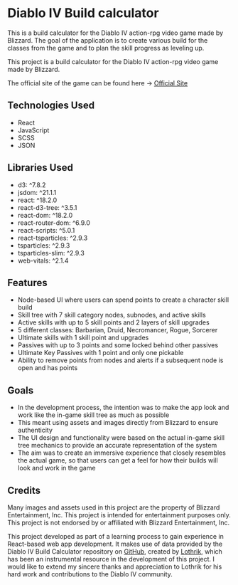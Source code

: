 # Diablo IV Build calculator

This is a build calculator for the Diablo IV action-rpg video game made by Blizzard. The goal of the application is to create various build for the classes from the game and to plan the skill progress as leveling up.

This project is a build calculator for the Diablo IV action-rpg video game made by Blizzard.

The official site of the game can be found here -> [Official Site](https://diablo4.blizzard.com/en-us/#:~:text=Diablo%C2%AE%20IV%20is%20the,nightmarish%20dungeons%2C%20and%20legendary%20loot.)

## Technologies Used

- React
- JavaScript
- SCSS
- JSON

## Libraries Used

- d3: ^7.8.2
- jsdom: ^21.1.1
- react: ^18.2.0
- react-d3-tree: ^3.5.1
- react-dom: ^18.2.0
- react-router-dom: ^6.9.0
- react-scripts: ^5.0.1
- react-tsparticles: ^2.9.3
- tsparticles: ^2.9.3
- tsparticles-slim: ^2.9.3
- web-vitals: ^2.1.4

## Features

- Node-based UI where users can spend points to create a character skill build
- Skill tree with 7 skill category nodes, subnodes, and active skills
- Active skills with up to 5 skill points and 2 layers of skill upgrades
- 5 different classes: Barbarian, Druid, Necromancer, Rogue, Sorcerer
- Ultimate skills with 1 skill point and upgrades
- Passives with up to 3 points and some locked behind other passives
- Ultimate Key Passives with 1 point and only one pickable
- Ability to remove points from nodes and alerts if a subsequent node is open and has points

## Goals
- In the development process, the intention was to make the app look and work like the in-game skill tree as much as possible
- This meant using assets and images directly from Blizzard to ensure authenticity
- The UI design and functionality were based on the actual in-game skill tree mechanics to provide an accurate representation of the system
- The aim was to create an immersive experience that closely resembles the actual game, so that users can get a feel for how their builds will look and work in the game

## Credits

Many images and assets used in this project are the property of Blizzard Entertainment, Inc. This project is intended for entertainment purposes only.
This project is not endorsed by or affiliated with Blizzard Entertainment, Inc.

This project developed as part of a learning process to gain experience in React-based web app development. It makes use of data provided by the Diablo IV Build Calculator repository on [GitHub](https://github.com/Lothrik/diablo4-build-calc), created by [Lothrik](https://github.com/Lothrik), which has been an instrumental resource in the development of this project. I would like to extend my sincere thanks and appreciation to Lothrik for his hard work and contributions to the Diablo IV community.

